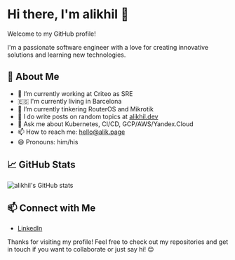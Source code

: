 # Hi there, I'm alikhil 👋

Welcome to my GitHub profile! 

I'm a passionate software engineer with a love for creating innovative solutions and learning new technologies.

## 🚀 About Me
- 🔭 I’m currently working at Criteo as SRE
- 🇪🇸 I'm currently living in Barcelona
- 🌱 I’m currently tinkering RouterOS and Mikrotik
- 📝 I do write posts on random topics at [alikhil.dev](https://alikhil.dev/?utm_source=github&utm_medium=readme)
- 💬 Ask me about Kubernetes, CI/CD, GCP/AWS/Yandex.Cloud
- 📫 How to reach me: [hello@alik.page](mailto:hello@alik.page)
- 😄 Pronouns: him/his

## 📈 GitHub Stats
![alikhil's GitHub stats](https://github-readme-stats.vercel.app/api?username=alikhil&show_icons=true&theme=shadow_blue)

<!-- Optional: Add more sections as needed -->

## 📫 Connect with Me
- [LinkedIn](https://www.linkedin.com/in/akhilazhev)

Thanks for visiting my profile! Feel free to check out my repositories and get in touch if you want to collaborate or just say hi! 😊
